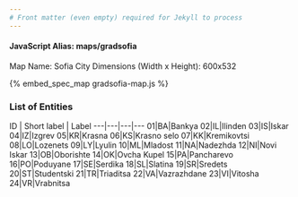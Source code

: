 ```yaml
---
# Front matter (even empty) required for Jekyll to process
---
```


#### JavaScript Alias: maps/gradsofia

Map Name: Sofia City
Dimensions (Width x Height): 600x532



{% embed_spec_map gradsofia-map.js %}

### List of Entities

ID | Short label | Label
---|---|---|---
01|BA|Bankya
02|IL|Ilinden
03|IS|Iskar
04|IZ|Izgrev
05|KR|Krasna
06|KS|Krasno selo
07|KK|Kremikovtsi
08|LO|Lozenets
09|LY|Lyulin
10|ML|Mladost
11|NA|Nadezhda
12|NI|Novi Iskar
13|OB|Oborishte
14|OK|Ovcha Kupel
15|PA|Pancharevo
16|PO|Poduyane
17|SE|Serdika
18|SL|Slatina
19|SR|Sredets
20|ST|Studentski
21|TR|Triaditsa
22|VA|Vazrazhdane
23|VI|Vitosha
24|VR|Vrabnitsa


